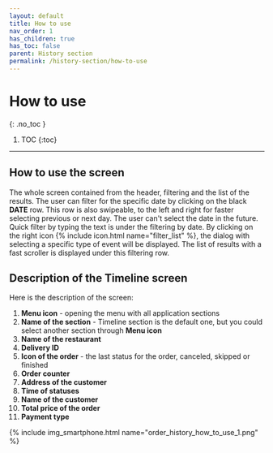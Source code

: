 ```yaml
---
layout: default
title: How to use
nav_order: 1
has_children: true
has_toc: false
parent: History section
permalink: /history-section/how-to-use
---
```


# How to use
{: .no_toc }

1. TOC
{:toc}

---

## How to use the screen
The whole screen contained from the header, filtering and the list of the results. The user can filter for the specific date by clicking on the black **DATE** row. This row is also swipeable, to the left and right for faster selecting previous or next day. The user can't select the date in the future. Quick filter by typing the text is under the filtering by date. By clicking on the right icon {% include icon.html name="filter_list" %}, the dialog with selecting a specific type of event will be displayed. The list of results with a fast scroller is displayed under this filtering row.

## Description of the Timeline screen
Here is the description of the screen:
1. **Menu icon** - opening the menu with all application sections
1. **Name of the section** - Timeline section is the default one, but you could select another section through **Menu icon**
1. **Name of the restaurant**
1. **Delivery ID**
1. **Icon of the order** - the last status for the order, canceled, skipped or finished
1. **Order counter**
1. **Address of the customer**
1. **Time of statuses**
1. **Name of the customer**
1. **Total price of the order**
1. **Payment type**

{% include img_smartphone.html name="order_history_how_to_use_1.png" %}